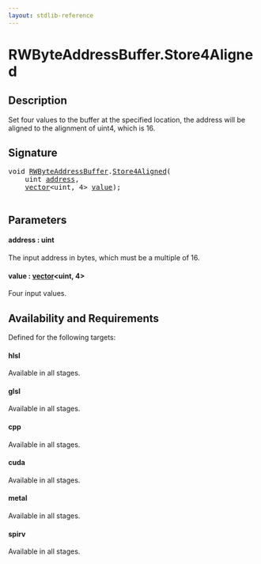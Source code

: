 ```yaml
---
layout: stdlib-reference
---
```


# RWByteAddressBuffer\.Store4Aligned

## Description

Set four values to the buffer at the specified location, the address will be aligned
to the alignment of <span class='code'>uint4</span>, which is 16.



## Signature 

<pre>
<span class="code_keyword">void</span> <a href="index.md" class="code_type">RWByteAddressBuffer</a>.<a href="store4aligned-06.md">Store4Aligned</a>(
    <span class="code_keyword">uint</span> <a href="store4aligned-06.md#decl-address" class="code_param">address</a>,
    <a href="../vector/index.md" class="code_type">vector</a>&lt;<span class="code_keyword">uint</span>, 4&gt; <a href="store4aligned-06.md#decl-value" class="code_param">value</a>);

</pre>

## Parameters

####  <a id="decl-address"></a>address  : uint
The input address in bytes, which must be a multiple of 16.

####  <a id="decl-value"></a>value  : [vector](../vector/index.md)\<uint, 4\>
Four input values.


## Availability and Requirements

Defined for the following targets:

#### hlsl
Available in all stages.

#### glsl
Available in all stages.

#### cpp
Available in all stages.

#### cuda
Available in all stages.

#### metal
Available in all stages.

#### spirv
Available in all stages.




<script>
// Fix .md links to .html when on ReadTheDocs
if (window.location.hostname.includes('readthedocs') || 
    window.location.hostname.includes('rtfd.io')) {
  document.addEventListener('DOMContentLoaded', function() {
    const links = document.querySelectorAll('a');
    links.forEach(link => {
      if (link.getAttribute('href') && link.getAttribute('href').endsWith('.md')) {
        link.href = link.href.replace(/\.md($|#|\?)/, '.html$1');
      }
    });
  });
}
</script>
